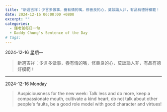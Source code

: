 ```yaml
---
title: "新週吉祥：少言多做事，養有情的嘴，修善良的心，莫談論人非，有品有德好模範！ <br> Auspiciousness for the new week: Talk less and do more, keep a compassionate mouth, cultivate a kind heart, do not talk about other people's faults, be a good role model with good character and virtues!"
date: 2024-12-16 06:00:00 +0800
excerpt: ""
categories:
  - 鍾老爸每日一句
  - Daddy Chung's Sentence of the Day
# tags:
---
```


2024-12-16 星期一

> 新週吉祥：少言多做事，養有情的嘴，修善良的心，莫談論人非，有品有德好模範！

---

2024-12-16 Monday

> Auspiciousness for the new week: Talk less and do more, keep a compassionate mouth, cultivate a kind heart, do not talk about other people's faults, be a good role model with good character and virtues!
